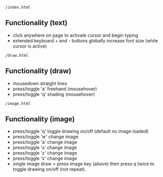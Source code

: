 `/index.html`
## Functionality (text)
- click anywhere on page to activate cursor and begin typing 
- extended keyboard + and - buttons globally increase font size (while cursor is active)

`/draw.html`
## Functionality (draw)
- mousedown straight lines
- press/toggle 'a' freehand (mousehover)
- press/toggle 'q' shading (mousehover)

`/image.html`
## Functionality (image)
- press/toggle 'q' toggle drawing on/off (default no image loaded)
- press/toggle 'w' change image
- press/toggle 'a' change image
- press/toggle 's' change image
- press/toggle 'z' change image
- press/toggle 'x' change image
- single image draw = press image key (above) then press q twice to toggle drawing on/off (not repeat).

